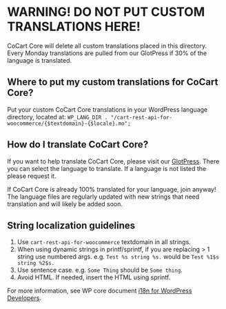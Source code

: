 # WARNING! DO NOT PUT CUSTOM TRANSLATIONS HERE!

CoCart Core will delete all custom translations placed in this directory. Every Monday translations are pulled from our GlotPress if 30% of the language is translated.

## Where to put my custom translations for CoCart Core?

Put your custom CoCart Core translations in your WordPress language directory, located at: `WP_LANG_DIR . "/cart-rest-api-for-woocommerce/{$textdomain}-{$locale}.mo";`

## How do I translate CoCart Core?

If you want to help translate CoCart Core, please visit our [GlotPress](https://translate.cocartapi.com/projects/cart-rest-api-for-woocommerce/). There you can select the language to translate. If a language is not listed the please request it.

If CoCart Core is already 100% translated for your language, join anyway! The language files are regularly updated with new strings that need translation and will likely be added soon.

## String localization guidelines

 1. Use `cart-rest-api-for-woocommerce` textdomain in all strings.
 2. When using dynamic strings in printf/sprintf, if you are replacing > 1 string use numbered args. e.g. `Test %s string %s.` would be `Test %1$s string %2$s.`
 3. Use sentence case. e.g. `Some Thing` should be `Some thing`.
 4. Avoid HTML. If needed, insert the HTML using sprintf.

For more information, see WP core document [i18n for WordPress Developers](https://codex.wordpress.org/I18n_for_WordPress_Developers).
